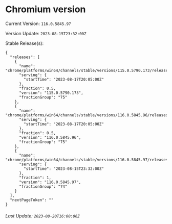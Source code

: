 # Chromium version

Current Version: `116.0.5845.97`

Version Update: `2023-08-15T23:32:00Z`

Stable Release(s):
```
{
  "releases": [
    {
      "name": "chrome/platforms/win64/channels/stable/versions/115.0.5790.173/releases/1692302700",
      "serving": {
        "startTime": "2023-08-17T20:05:00Z"
      },
      "fraction": 0.5,
      "version": "115.0.5790.173",
      "fractionGroup": "75"
    },
    {
      "name": "chrome/platforms/win64/channels/stable/versions/116.0.5845.96/releases/1692302700",
      "serving": {
        "startTime": "2023-08-17T20:05:00Z"
      },
      "fraction": 0.5,
      "version": "116.0.5845.96",
      "fractionGroup": "75"
    },
    {
      "name": "chrome/platforms/win64/channels/stable/versions/116.0.5845.97/releases/1692142320",
      "serving": {
        "startTime": "2023-08-15T23:32:00Z"
      },
      "fraction": 1,
      "version": "116.0.5845.97",
      "fractionGroup": "74"
    }
  ],
  "nextPageToken": ""
}
```

###### Last Update: `2023-08-20T16:00:06Z`
        